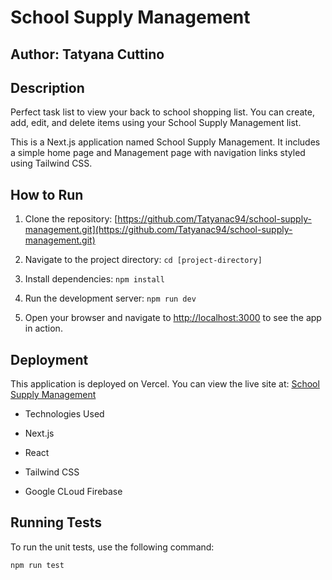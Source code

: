 # School Supply Management

## Author: Tatyana Cuttino

## Description

Perfect task list to view your back to school shopping list. You can create, add, edit, and delete items using your School Supply Management list.

This is a Next.js application named School Supply Management. It includes a simple home page and Management page with navigation links styled using Tailwind CSS.

## How to Run

1. Clone the repository: [https://github.com/Tatyanac94/school-supply-management.git](https://github.com/Tatyanac94/school-supply-management.git)

2. Navigate to the project directory: `cd [project-directory]`

3. Install dependencies: `npm install`

4. Run the development server: `npm run dev`

5. Open your browser and navigate to [http://localhost:3000](http://localhost:3000) to see the app in action.

## Deployment

This application is deployed on Vercel. You can view the live site at:  [School Supply Management](https://school-supply-management.vercel.app/management)

- Technologies Used

- Next.js

- React

- Tailwind CSS

- Google CLoud Firebase

## Running Tests

To run the unit tests, use the following command:

```bash
npm run test
